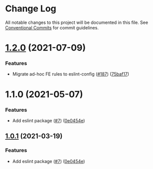 # Change Log

All notable changes to this project will be documented in this file.
See [Conventional Commits](https://conventionalcommits.org) for commit guidelines.

# [1.2.0](https://github.com/demonswap/pancake-toolkit/tree/master/packages/eslint-config-pancake/compare/@demonswap/eslint-config-pancake@1.1.0...@demonswap/eslint-config-pancake@1.2.0) (2021-07-09)


### Features

* Migrate ad-hoc FE rules to eslint-config ([#187](https://github.com/demonswap/pancake-toolkit/tree/master/packages/eslint-config-pancake/issues/187)) ([75baf17](https://github.com/demonswap/pancake-toolkit/tree/master/packages/eslint-config-pancake/commit/75baf175c8316fdfc549bc99e2bc38d65b18c5b6))





# 1.1.0 (2021-05-07)


### Features

* Add eslint package ([#7](https://github.com/demonswap/pancake-toolkit/tree/master/packages/eslint-config-pancake/issues/7)) ([0e0454e](https://github.com/demonswap/pancake-toolkit/tree/master/packages/eslint-config-pancake/commit/0e0454eb9a63e976934956dc5c66fbef2ce2017a))





## [1.0.1](https://github.com/demonswap/pancake-toolkit/tree/master/packages/eslint-config-pancake/compare/@demonswap-libs/eslint-config-pancake@1.0.1...@demonswap-libs/eslint-config-pancake@1.0.1) (2021-03-19)


### Features

* Add eslint package ([#7](https://github.com/demonswap/pancake-toolkit/tree/master/packages/eslint-config-pancake/issues/7)) ([0e0454e](https://github.com/demonswap/pancake-toolkit/tree/master/packages/eslint-config-pancake/commit/0e0454eb9a63e976934956dc5c66fbef2ce2017a))
